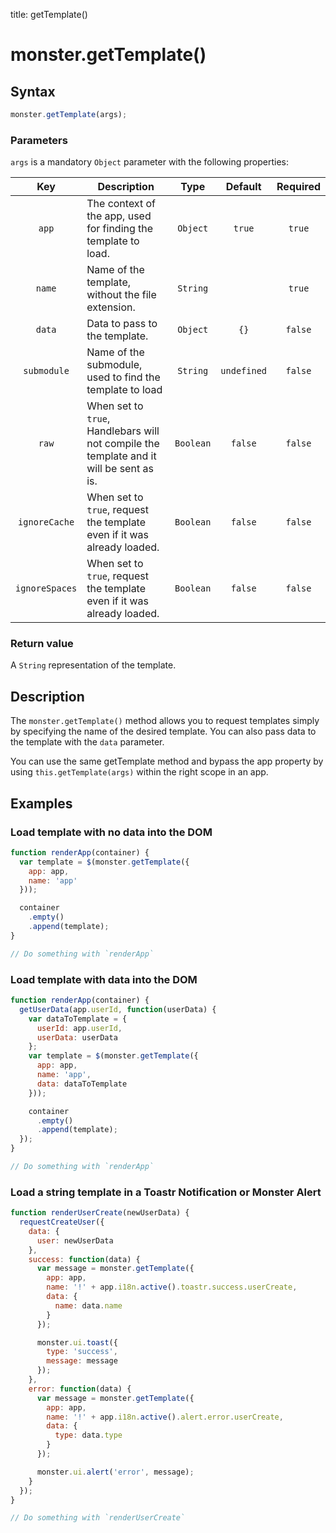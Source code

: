 title: getTemplate()

# monster.getTemplate()

## Syntax
```javascript
monster.getTemplate(args);
```

### Parameters
`args` is a mandatory `Object` parameter with the following properties:

Key | Description | Type | Default | Required
:-: | --- | :-: | :-: | :-:
`app` | The context of the app, used for finding the template to load. | `Object` | `true` | `true`
`name` | Name of the template, without the file extension. | `String` | | `true`
`data` | Data to pass to the template. | `Object` | `{}` | `false`
`submodule` | Name of the submodule, used to find the template to load | `String` | `undefined` | `false`
`raw` | When set to `true`, Handlebars will not compile the template and it will be sent as is. | `Boolean` | `false` | `false`
`ignoreCache` | When set to `true`, request the template even if it was already loaded. | `Boolean` | `false` | `false`
`ignoreSpaces` | When set to `true`, request the template even if it was already loaded. | `Boolean` | `false` | `false`

### Return value
A `String` representation of the template.

## Description
The `monster.getTemplate()` method allows you to request templates simply by specifying the name of the desired template. You can also pass data to the template with the `data` parameter.

You can use the same getTemplate method and bypass the app property by using `this.getTemplate(args)` within the right scope in an app.

## Examples
### Load template with no data into the DOM
```javascript
function renderApp(container) {
  var template = $(monster.getTemplate({
    app: app,
    name: 'app'
  }));

  container
    .empty()
    .append(template);
}

// Do something with `renderApp`
```
### Load template with data into the DOM
```javascript
function renderApp(container) {
  getUserData(app.userId, function(userData) {
    var dataToTemplate = {
      userId: app.userId,
      userData: userData
    };
    var template = $(monster.getTemplate({
      app: app,
      name: 'app',
      data: dataToTemplate
    }));

    container
      .empty()
      .append(template);
  });
}

// Do something with `renderApp`
```
### Load a string template in a Toastr Notification or Monster Alert
```javascript
function renderUserCreate(newUserData) {
  requestCreateUser({
    data: {
      user: newUserData
    },
    success: function(data) {
      var message = monster.getTemplate({
        app: app,
        name: '!' + app.i18n.active().toastr.success.userCreate,
        data: {
          name: data.name
        }
      });

      monster.ui.toast({
        type: 'success',
        message: message
      });
    },
    error: function(data) {
      var message = monster.getTemplate({
        app: app,
        name: '!' + app.i18n.active().alert.error.userCreate,
        data: {
          type: data.type
        }
      });

      monster.ui.alert('error', message);
    }
  });
}

// Do something with `renderUserCreate`
```

